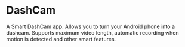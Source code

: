 # DashCam
A Smart DashCam app. Allows you to turn your Android phone into a dashcam. Supports maximum video length, automatic recording when motion is detected and other smart features.
